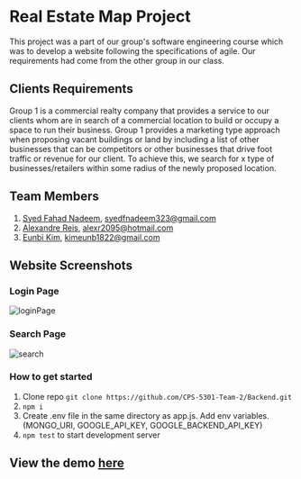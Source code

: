 # Real Estate Map Project
This project was a part of our group's software engineering course which was to develop a website following the specifications of agile. Our requirements had come from the other group in our class.

## Clients Requirements

Group 1 is a commercial realty company that provides a service to our clients whom are in search of a commercial location to build or occupy a space to run their business. Group 1 provides a marketing type approach when proposing vacant buildings or land by including a list of other businesses that can be competitors or other businesses that drive foot traffic or revenue for our client. To achieve this, we search for x type of businesses/retailers within some radius of the newly proposed location.

## Team Members

1. [Syed Fahad Nadeem](https://github.com/sfn-git), [syedfnadeem323@gmail.com](mailto:syedfnadeem323@gmail.com)
2. [Alexandre Reis](https://github.com/alexr2095), [alexr2095@hotmail.com](mailto:alexr2095@hotmail.com)
3. [Eunbi Kim](https://github.com/kimbee0120), [kimeunb1822@gmail.com](mailto:kimeunb1822@gmail.com)

## Website Screenshots

### Login Page
![loginPage](https://i.imgur.com/sOfKS6U.png)

### Search Page
![search](https://i.imgur.com/2FonSAa.jpg)

### How to get started
1. Clone repo `git clone https://github.com/CPS-5301-Team-2/Backend.git`
2. `npm i`
3. Create .env file in the same directory as app.js. Add env variables. (MONGO_URI, GOOGLE_API_KEY, GOOGLE_BACKEND_API_KEY)
4. `npm test` to start development server

## View the demo [here](https://realtor-system.herokuapp.com)
